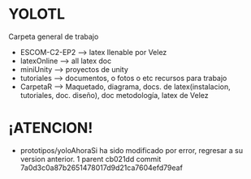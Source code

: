 ﻿# YOLOTL
Carpeta general de trabajo
* ESCOM-C2-EP2 --> latex llenable por Velez
* latexOnline --> all latex doc
* miniUnity --> proyectos de unity
* tutoriales --> documentos, o fotos o etc recursos para trabajo
* CarpetaR --> Maquetado, diagrama, docs. de latex(instalacion, tutoriales, doc. diseño), doc metodología, latex de Velez

# ¡ATENCION!
* prototipos/yoloAhoraSi ha sido modificado por error, regresar a su version anterior. 1 parent cb021dd commit 7a0d3c0a87b2651478017d9d21ca7604efd79eaf